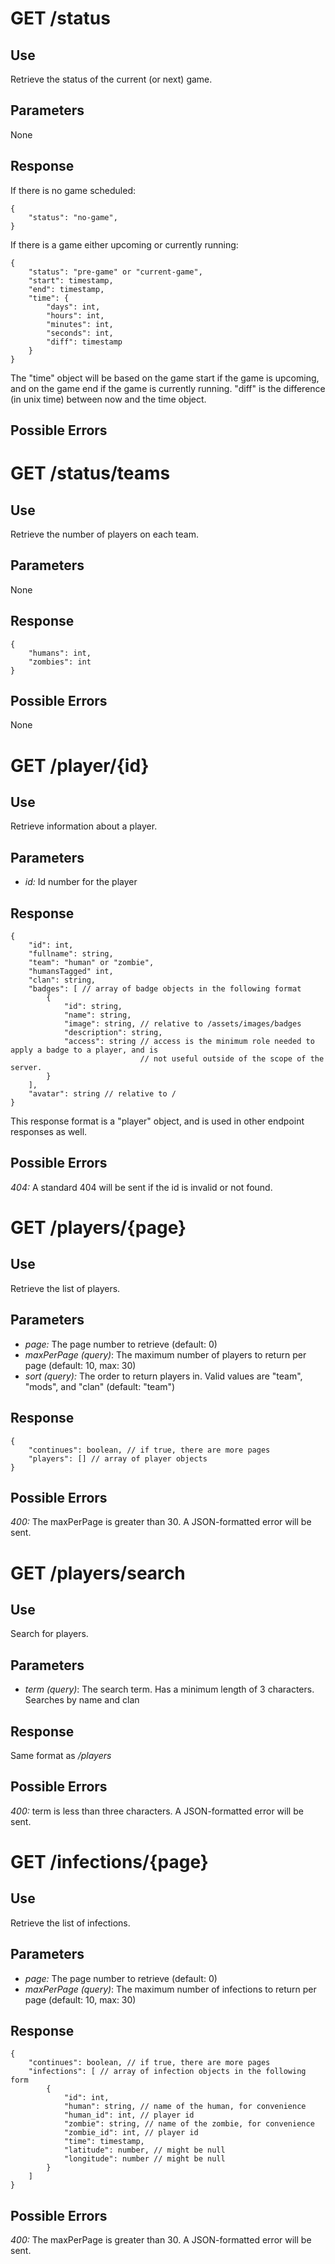 # GET /status

## Use

Retrieve the status of the current (or next) game.

## Parameters

None

## Response

If there is no game scheduled:

    {
        "status": "no-game",
    }

If there is a game either upcoming or currently running:

    {
        "status": "pre-game" or "current-game",
        "start": timestamp,
        "end": timestamp,
        "time": {
            "days": int,
            "hours": int,
            "minutes": int,
            "seconds": int,
            "diff": timestamp
        }
    }

The "time" object will be based on the game start if the game is upcoming, and on the game end if the game is currently
running. "diff" is the difference (in unix time) between now and the time object.

## Possible Errors

# GET /status/teams

## Use

Retrieve the number of players on each team.

## Parameters

None

## Response

    {
        "humans": int,
        "zombies": int
    }

## Possible Errors

None

# GET /player/{id}

## Use

Retrieve information about a player.

## Parameters

* _id:_ Id number for the player

## Response

    {
        "id": int,
        "fullname": string,
        "team": "human" or "zombie",
        "humansTagged" int,
        "clan": string,
        "badges": [ // array of badge objects in the following format
            {
                "id": string,
                "name": string,
                "image": string, // relative to /assets/images/badges
                "description": string,
                "access": string // access is the minimum role needed to apply a badge to a player, and is
                                 // not useful outside of the scope of the server.
            }
        ],
        "avatar": string // relative to /
    }

This response format is a "player" object, and is used in other endpoint responses as well.

## Possible Errors

_404:_ A standard 404 will be sent if the id is invalid or not found.

# GET /players/{page}

## Use

Retrieve the list of players.

## Parameters

* _page:_ The page number to retrieve (default: 0)
* _maxPerPage (query)_: The maximum number of players to return per page (default: 10, max: 30)
* _sort (query):_ The order to return players in. Valid values are "team", "mods", and "clan" (default: "team")

## Response

    {
        "continues": boolean, // if true, there are more pages
        "players": [] // array of player objects
    }

## Possible Errors

_400:_ The maxPerPage is greater than 30. A JSON-formatted error will be sent.

# GET /players/search

## Use

Search for players.

## Parameters

* _term (query)_: The search term. Has a minimum length of 3 characters. Searches by name and clan

## Response

Same format as _/players_

## Possible Errors

_400:_ term is less than three characters. A JSON-formatted error will be sent.

# GET /infections/{page}

## Use

Retrieve the list of infections.

## Parameters

* _page:_ The page number to retrieve (default: 0)
* _maxPerPage (query)_: The maximum number of infections to return per page (default: 10, max: 30)

## Response

    {
        "continues": boolean, // if true, there are more pages
        "infections": [ // array of infection objects in the following form
            {
                "id": int,
                "human": string, // name of the human, for convenience
                "human_id": int, // player id
                "zombie": string, // name of the zombie, for convenience
                "zombie_id": int, // player id
                "time": timestamp,
                "latitude": number, // might be null
                "longitude": number // might be null
            }
        ]
    }

## Possible Errors

_400:_ The maxPerPage is greater than 30. A JSON-formatted error will be sent.
